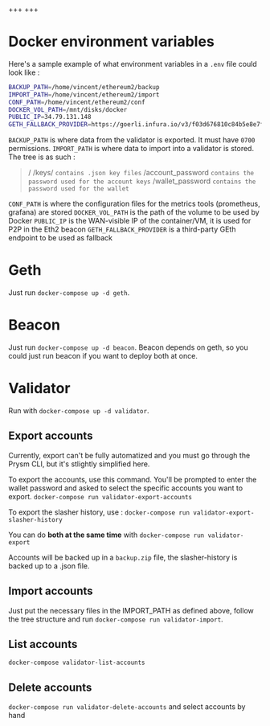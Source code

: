 +++
+++

# Docker environment variables
Here's a sample example of what environment variables in a `.env` file could look like :
```bash
BACKUP_PATH=/home/vincent/ethereum2/backup
IMPORT_PATH=/home/vincent/ethereum2/import
CONF_PATH=/home/vincent/ethereum2/conf
DOCKER_VOL_PATH=/mnt/disks/docker
PUBLIC_IP=34.79.131.148
GETH_FALLBACK_PROVIDER=https://goerli.infura.io/v3/f03d676810c84b5e8e7fbd107790104f
```

`BACKUP_PATH` is where data from the validator is exported. It must have `0700` permissions.
`IMPORT_PATH` is where data to import into a validator is stored. The tree is as such :
>/
>/keys/ `contains .json key files`
>/account_password `contains the password used for the account keys`
>/wallet_password	`contains the password used for the wallet`

`CONF_PATH` is where the configuration files for the metrics tools (prometheus, grafana) are stored
`DOCKER_VOL_PATH` is the path of the volume to be used by Docker
`PUBLIC_IP` is the WAN-visible IP of the container/VM, it is used for P2P in the Eth2 beacon
`GETH_FALLBACK_PROVIDER` is a third-party GEth endpoint to be used as fallback

# Geth
Just run `docker-compose up -d geth`.

# Beacon
Just run `docker-compose up -d beacon`. Beacon depends on geth, so you could just run beacon if you want to deploy both at once.

# Validator
Run with `docker-compose up -d validator`.

## Export accounts
Currently, export can't be fully automatized and you must go through the Prysm CLI,
but it's stlightly simplified here.

To export the accounts, use this command. You'll be prompted to enter the wallet password and asked to select the specific accounts you want to export.
`docker-compose run validator-export-accounts`

To export the slasher history, use :
`docker-compose run validator-export-slasher-history`

You can do **both at the same time** with `docker-compose run validator-export`

Accounts will be backed up in a `backup.zip` file, the slasher-history is backed up to a .json file.

## Import accounts
Just put the necessary files in the IMPORT_PATH as defined above, follow the tree structure and run `docker-compose run validator-import`.

## List accounts
`docker-compose validator-list-accounts`

## Delete accounts
`docker-compose run validator-delete-accounts` and select accounts by hand
